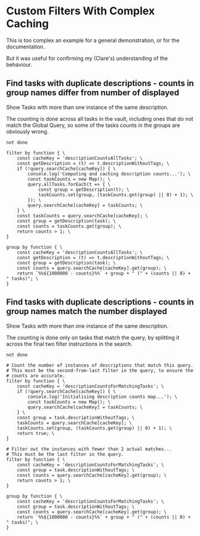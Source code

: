 # Custom Filters With Complex Caching

This is too complex an example for a general demonstration, or for the documentation.

But it was useful for confirming my (Clare's) understanding of the behaviour.

## Find tasks with duplicate descriptions - counts in group names differ from number of displayed

Show Tasks with more than one instance of the same description.

The counting is done across all tasks in the vault, including ones that do not match the Global Query, so some of the tasks counts in the groups are obviously wrong.

```tasks
not done

filter by function { \
    const cacheKey = 'descriptionCountsAllTasks'; \
    const getDescription = (t) => t.descriptionWithoutTags; \
    if (!query.searchCache[cacheKey]) { \
        console.log('Computing and caching description counts...'); \
        const taskCounts = new Map(); \
        query.allTasks.forEach(t => { \
            const group = getDescription(t); \
            taskCounts.set(group, (taskCounts.get(group) || 0) + 1); \
        }); \
        query.searchCache[cacheKey] = taskCounts; \
    } \
    const taskCounts = query.searchCache[cacheKey]; \
    const group = getDescription(task); \
    const counts = taskCounts.get(group); \
    return counts > 1; \
}

group by function { \
    const cacheKey = 'descriptionCountsAllTasks'; \
    const getDescription = (t) => t.descriptionWithoutTags; \
    const group = getDescription(task); \
    const counts = query.searchCache[cacheKey].get(group); \
    return `%%${1000000 - counts}%%` + group + " (" + (counts || 0) + " tasks)"; \
}
```

## Find tasks with duplicate descriptions - counts in group names match the number displayed

Show Tasks with more than one instance of the same description.

The counting is done only on tasks that match the query, by splitting it across the final two filter instructions in the search.

```tasks
not done

# Count the number of instances of descriptions that match this query.
# This must be the second-from-last filter in the query, to ensure the
# counts are accurate.
filter by function { \
    const cacheKey = 'descriptionCountsForMatchingTasks'; \
    if (!query.searchCache[cacheKey]) { \
        console.log('Initialising description counts map...'); \
        const taskCounts = new Map(); \
        query.searchCache[cacheKey] = taskCounts; \
    } \
    const group = task.descriptionWithoutTags; \
    taskCounts = query.searchCache[cacheKey]; \
    taskCounts.set(group, (taskCounts.get(group) || 0) + 1); \
    return true; \
}

# Filter out the instances with fewer than 2 actual matches...
# This must be the last filter in the query.
filter by function { \
    const cacheKey = 'descriptionCountsForMatchingTasks'; \
    const group = task.descriptionWithoutTags; \
    const counts = query.searchCache[cacheKey].get(group); \
    return counts > 1; \
}

group by function { \
    const cacheKey = 'descriptionCountsForMatchingTasks'; \
    const group = task.descriptionWithoutTags; \
    const counts = query.searchCache[cacheKey].get(group); \
    return `%%${1000000 - counts}%%` + group + " (" + (counts || 0) + " tasks)"; \
}
```
